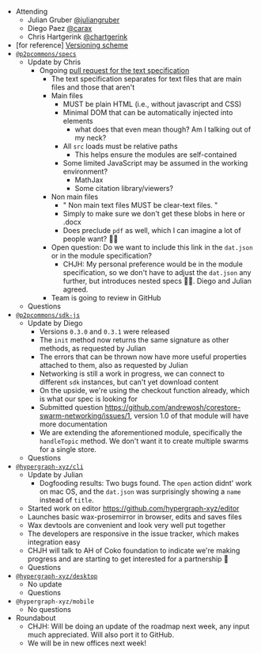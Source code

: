 -   Attending
    - Julian Gruber [@juliangruber](https://twitter.com/juliangruber)
    - Diego Paez [@carax](https://twitter.com/carax)
    - Chris Hartgerink [@chartgerink](https://twitter.com/chartgerink)
-   [for reference] [Versioning scheme](https://drive.google.com/a/libscie.org/open?id=1Hp4gIUVNePO33lGcYeK8dOwY6EZWCQrL7XrURIILslg)
-   [`@p2pcommons/specs`](https://github.com/p2pcommons/specs)
    - Update by Chris
      - Ongoing [pull request for the text specification](https://github.com/p2pcommons/specs/pull/17)
        - The text specification separates for text files that are main files and those that aren't
        - Main files
          - MUST be plain HTML (i.e., without javascript and CSS)
          - Minimal DOM that can be automatically injected into elements
            - what does that even mean though? Am I talking out of my neck?
          - All `src` loads must be relative paths
            - This helps ensure the modules are self-contained
          - Some limited JavaScript may be assumed in the working environment?
            - MathJax
            - Some citation library/viewers?
        - Non main files
          - " Non main text files MUST be clear-text files. "
          - Simply to make sure we don't get these blobs in here or .docx
          - Does preclude `pdf` as well, which I can imagine a lot of people want? :woman_shrugging:
        - Open question: Do we want to include this link in the `dat.json` or in the module specification?
          - CHJH: My personal preference would be in the module specification, so we don't have to adjust the `dat.json` any further, but introduces nested specs :woman_shrugging:. Diego and Julian agreed.
        - Team is going to review in GitHub
    - Questions
-   [`@p2pcommons/sdk-js`](https://github.com/p2pcommons/sdk-js)
    - Update by Diego
      - Versions `0.3.0` and `0.3.1` were released
      - The `init` method now returns the same signature as other methods, as requested by Julian
      - The errors that can be thrown now have more useful properties attached to them, also as requested by Julian
      - Networking is still a work in progress, we can connect to different `sdk` instances, but can't yet download content
      - On the upside, we're using the checkout function already, which is what our spec is looking for
      - Submitted question https://github.com/andrewosh/corestore-swarm-networking/issues/1, version 1.0 of that module will have more documentation
      - We are extending the aforementioned module, specifically the `handleTopic` method. We don't want it to create multiple swarms for a single store.
    - Questions
-   [`@hypergraph-xyz/cli`](https://github.com/hypergraph-xyz/cli)
    - Update by Julian
      - Dogfooding results: Two bugs found. The `open` action didnt' work on mac OS, and the `dat.json` was surprisingly showing a `name` instead of `title`.
     - Started work on editor https://github.com/hypergraph-xyz/editor
      - Launches basic wax-prosemirror in browser, edits and saves files
      - Wax devtools are convenient and look very well put together
      - The developers are responsive in the issue tracker, which makes integration easy
      - CHJH will talk to AH of Coko foundation to indicate we're making progress and are starting to get interested for a partnership :handshake:
    - Questions
-   [`@hypergraph-xyz/desktop`](https://github.com/hypergraph-xyz/desktop)
    - No update
    - Questions
-   `@hypergraph-xyz/mobile`
    - No questions
- Roundabout
    - CHJH: Will be doing an update of the roadmap next week, any input much appreciated. Will also port it to GitHub.
    - We will be in new offices next week!
    

